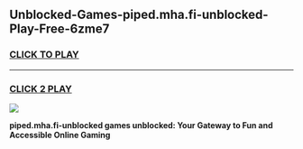 
## Unblocked-Games-piped.mha.fi-unblocked-Play-Free-6zme7
<h3>
<a href="https://premium76.site?title=piped.mha.fi-unblocked&ref=18A1">CLICK TO PLAY</a></h3>
<hr>

<h3>
<a href="https://premium76.site?title=piped.mha.fi-unblocked&ref=18A1">CLICK 2 PLAY</a>
  
</h3>

<a href="https://premium76.site?title=piped.mha.fi-unblocked&ref=18A1"><img src="https://clearcache.store/games.png"></a>


**piped.mha.fi-unblocked games unblocked: Your Gateway to Fun and Accessible Online Gaming**
